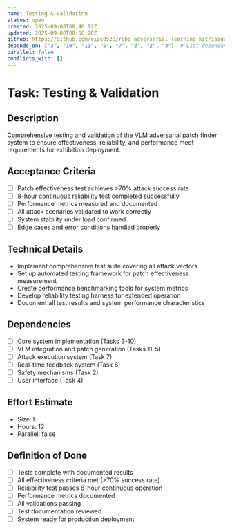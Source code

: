 ```yaml
---
name: Testing & Validation
status: open
created: 2025-09-08T08:40:12Z
updated: 2025-09-08T08:58:20Z
github: https://github.com/rize0528/robo_adversarial_learning_kit/issues/6
depends_on: ["3", "10", "11", "5", "7", "8", "2", "4"]  # List dependencies
parallel: false
conflicts_with: []
---
```


# Task: Testing & Validation

## Description
Comprehensive testing and validation of the VLM adversarial patch finder system to ensure effectiveness, reliability, and performance meet requirements for exhibition deployment.

## Acceptance Criteria
- [ ] Patch effectiveness test achieves >70% attack success rate
- [ ] 8-hour continuous reliability test completed successfully
- [ ] Performance metrics measured and documented
- [ ] All attack scenarios validated to work correctly
- [ ] System stability under load confirmed
- [ ] Edge cases and error conditions handled properly

## Technical Details
- Implement comprehensive test suite covering all attack vectors
- Set up automated testing framework for patch effectiveness measurement
- Create performance benchmarking tools for system metrics
- Develop reliability testing harness for extended operation
- Document all test results and system performance characteristics

## Dependencies
- [ ] Core system implementation (Tasks 3-10)
- [ ] VLM integration and patch generation (Tasks 11-5)
- [ ] Attack execution system (Task 7)
- [ ] Real-time feedback system (Task 8)
- [ ] Safety mechanisms (Task 2)
- [ ] User interface (Task 4)

## Effort Estimate
- Size: L
- Hours: 12
- Parallel: false

## Definition of Done
- [ ] Tests complete with documented results
- [ ] All effectiveness criteria met (>70% success rate)
- [ ] Reliability test passes 8-hour continuous operation
- [ ] Performance metrics documented
- [ ] All validations passing
- [ ] Test documentation reviewed
- [ ] System ready for production deployment
